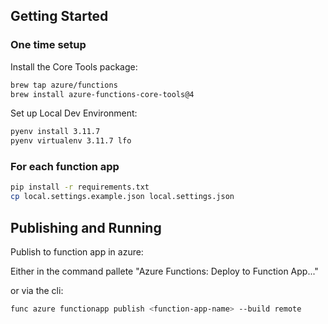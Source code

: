 ## Getting Started

### One time setup

Install the Core Tools package:
```bash
brew tap azure/functions
brew install azure-functions-core-tools@4
```

Set up Local Dev Environment:
```bash
pyenv install 3.11.7
pyenv virtualenv 3.11.7 lfo
```

### For each function app

```bash
pip install -r requirements.txt
cp local.settings.example.json local.settings.json
```

## Publishing and Running
Publish to function app in azure:

Either in the command pallete "Azure Functions: Deploy to Function App..."

or via the cli:
```bash
func azure functionapp publish <function-app-name> --build remote 
```
